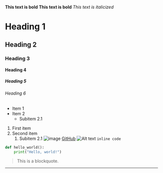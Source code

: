 **This text is bold**
__This text is bold__
*This text is italicized*
# Heading 1
## Heading 2
### Heading 3
#### Heading 4
##### Heading 5
###### Heading 6
- Item 1
- Item 2
  - Subitem 2.1
1. First item
2. Second item
   1. Subitem 2.1
![image](https://github.com/ayush-agarwal-0502/Starbucks-Customer-Segmentation/assets/86561124/db204c3c-5cdf-421c-a00c-ae3a7edb1287)
[GitHub](https://github.com)
![Alt text](https://url/to/image.jpg)
`inline code`
```python
def hello_world():
    print("Hello, world!")
```
> This is a blockquote.
---

